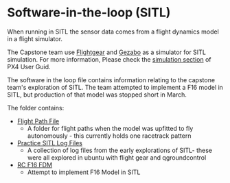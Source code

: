 # Software-in-the-loop (SITL)

When running in SITL the sensor data comes from a flight dynamics model in a flight simulator.

The Capstone team use [Flightgear](https://docs.px4.io/master/en/simulation/flightgear.html) and [Gezabo](https://docs.px4.io/master/en/simulation/gazebo.html) as a simulator for SITL simulation. For more information, Please check the [simulation section](https://docs.px4.io/master/en/simulation/) of PX4 User Guid.

The software in the loop file contains information relating to the capstone team's exploration of SITL. The team attempted to implement a F16 model in SITL, but production of that model was stopped short in March. 

The folder contains:
* [Flight Path File](https://github.com/camdeno/F16Capstone/tree/main/SITL/Flight%20Path%20File)
  * A folder for flight paths when the model was upfitted to fly autonomously - this currently holds one racetrack pattern
* [Practice SITL Log Files](https://github.com/camdeno/F16Capstone/tree/main/SITL/Practice%20SITL%20Log%20Files)
  * A collection of log files from the early explorations of SITL- these were all explored in ubuntu with flight gear and qgroundcontrol 
* [RC F16 FDM](https://github.com/camdeno/F16Capstone/tree/main/SITL/RC%20F-16%20FDM)
  * Attempt to implement F16 Model in SITL
